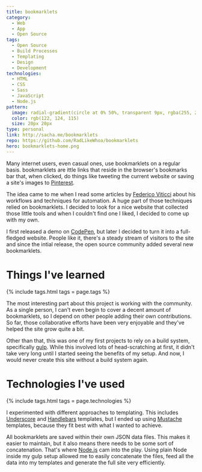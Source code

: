```yaml
---
title: bookmarklets
category:
  - Web
  - App
  - Open Source
tags:
  - Open Source
  - Build Processes
  - Templating
  - Design
  - Development
technologies:
  - HTML
  - CSS
  - Sass
  - JavaScript
  - Node.js
pattern:
  image: radial-gradient(circle at 0% 50%, transparent 9px, rgba(255, 255, 255, 0.2) 10px, transparent 11px) 0px 10px, radial-gradient(at 100% 100%, transparent 9px, rgba(255, 255, 255, 0.2) 10px, transparent 11px)
  color: rgb(122, 124, 115)
  size: 20px 20px
type: personal
link: http://sacha.me/bookmarklets
repo: https://github.com/RadLikeWhoa/bookmarklets
hero: bookmarklets-home.png
---
```


Many internet users, even casual ones, use bookmarklets on a regular basis. bookmarklets are ittle links that reside in the browser's bookmarks bar that, when clicked, do things like tweeting the current website or saving a site's images to [Pinterest](https://pinterest.com).

The idea came to me when I read some articles by [Federico Viticci](http://macstories.net) about his workflows and techniques for automation. A huge part of those techniques relied on bookmarklets. I decided to look for a nice website that collected those little tools and when I couldn't find one I liked, I decided to come up with my own.

I first released a demo on [CodePen](http://codepen.io), but later I decided to turn it into a full-fledged website. People like it, there's a steady stream of visitors to the site and since the intial release, the open source community added several new bookmarklets.

# Things I've learned

{% include tags.html tags = page.tags %}

The most interesting part about this project is working with the community. As a single person, I can't even begin to cover a decent amount of bookmarklets, so I depend on other people adding their own contributions. So far, those collaborative efforts have been very enjoyable and they've helped the site grow quite a bit.

Other than that, this was one of my first projects to rely on a build system, specifically [gulp](http://gulpjs.com). While this involved lots of head-scratching at first, it didn't take very long until I started seeing the benefits of my setup. And now, I would never create this site without a build system again.

# Technologies I've used

{% include tags.html tags = page.technologies %}

I experimented with different approaches to templating. This includes [Underscore](http://underscorejs.org) and [Handlebars](http://handlebarsjs.com) templates, but I ended up using [Mustache](http://mustache.github.io) templates, because they fit best with what I wanted to achieve.

All bookmarklets are saved within their own JSON data files. This makes it easier to maintain, but it also means there needs to be some sort of concatenation. That's where [Node.js](http://mustache.github.io) cam into the play. Using plain Node inside my gulp setup allowed me to easily concatenate the files, feed all the data into my templates and generate the full site very efficiently.
